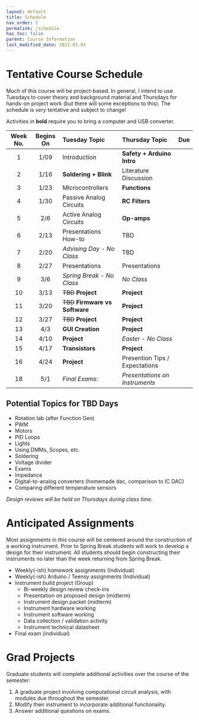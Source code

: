 ```yaml
---
layout: default
title: Schedule
nav_order: 2
permalink: /schedule
has_toc: false
parent: Course Information
last_modified_date: 2022-01-03
---
```



# Tentative Course Schedule

Much of this course will be project-based.  In general, I intend to use Tuesdays to cover theory and background material and Thursdays for hands-on project work (but there will some exceptions to this).  The schedule is *very* tentative and subject to change!

Activities in **bold** require you to bring a computer and USB converter.

| Week No. | Begins On | Tuesday Topic                    | Thursday Topic                 | Due |
|:--------:|:---------:|:---------------------------------|:-------------------------------|:----|
| 1        | 1/09      | Introduction                     | **Safety + Arduino Intro**     |     |
| 2        | 1/16      | **Soldering + Blink**            | Literature Discussion          |     |
| 3        | 1/23      | Microcontrollers                 | **Functions**                  |     |
| 4        | 1/30      | Passive Analog Circuits          | **RC Filters**                 |     |
| 5        | 2/6       | Active Analog Circuits           | **Op-amps**                    |     |
| 6        | 2/13      | Presentations How-to             | TBD                            |     |
| 7        | 2/20      | *Advising Day - No Class*        | TBD                            |     |
| 8        | 2/27      | Presentations                    | Presentations                  |     |
| 9        | 3/6       | *Spring Break - No Class*        | *No Class*                     |     |
| 10       | 3/13      | ~~TBD~~ **Project**              | **Project**                    |     |
| 11       | 3/20      | ~~TBD~~ **Firmware vs Software** | **Project**                    |     |
| 12       | 3/27      | ~~TBD~~ **Project**              | **Project**                    |     |
| 13       | 4/3       | **GUI Creation**                 | **Project**                    |     |
| 14       | 4/10      | **Project**                      | *Easter - No Class*            |     |
| 15       | 4/17      | **Transistors**                  | **Project**                    |     |
| 16       | 4/24      | **Project**                      | Presention Tips / Expectations |     |
| 18       | 5/1       | *Final Exams:*                   | *Presentations on Instruments* |     |

## Potential Topics for TBD Days

- Rotation lab (after Function Gen)
- PWM
- Motors
- PID Loops
- Lights
- Using DMMs, Scopes, etc.
- Soldering
- Voltage divider
- Exams
- Impedance
- Digital-to-analog converters (homemade dac, comparison to IC DAC)
- Comparing different temperature sensors

*Design reviews will be held on Thursdays during class time.*


# Anticipated Assignments

Most assignments in this course will be centered around the construction of a working instrument.  Prior to Spring Break students will work to develop a design for their instrument.  All students should begin constructing their instruments no later than the week returning from Spring Break.

- Weekly(-ish) homework assignments (Individual)
- Weekly(-ish) Arduino / Teensy assignments (Individual)
- Instrument build project (Group)
	- Bi-weekly design review check-ins
	- Presentation on proposed design (midterm)
	- Instrument design packet (midterm)
	- Instrument hardware working
	- Instrument software working
	- Data collection / validation activity
	- Instrument technical datasheet
- Final exam (individual)


# Grad Projects

Graduate students will complete additional activities over the course of the semester:

1. A graduate project involving computational circuit analysis, with modules due throughout the semester.
1. Modify their instrument to incorporate additional functionality.
1. Answer additional questions on exams.
